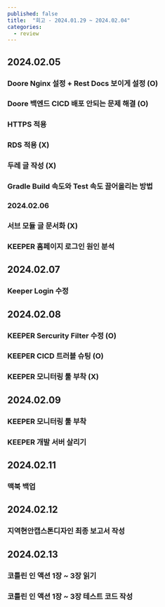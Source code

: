 ```yaml
---
published: false
title:  "회고 - 2024.01.29 ~ 2024.02.04"
categories:
  - review
---
```


## 2024.02.05

### Doore Nginx 설정 + Rest Docs 보이게 설정 (O)

### Doore 백엔드 CICD 배포 안되는 문제 해결 (O)

### HTTPS 적용

### RDS 적용 (X)

### 두레 글 작성 (X)

### Gradle Build 속도와 Test 속도 끌어올리는 방법

### 2024.02.06

### 서브 모듈 글 문서화 (X)

### KEEPER 홈페이지 로그인 원인 분석

## 2024.02.07

### Keeper Login 수정

## 2024.02.08

### KEEPER Sercurity Filter 수정 (O)

### KEEPER CICD 트러블 슈팅 (O)

### KEEPER 모니터링 툴 부착 (X)

## 2024.02.09

### KEEPER 모니터링 툴 부착

### KEEPER 개발 서버 살리기

## 2024.02.11

### 맥북 백업

## 2024.02.12 

### 지역현안캡스톤디자인 최종 보고서 작성

## 2024.02.13

### 코틀린 인 액션 1장 ~ 3장 읽기

### 코틀린 인 액션 1장 ~ 3장 테스트 코드 작성

